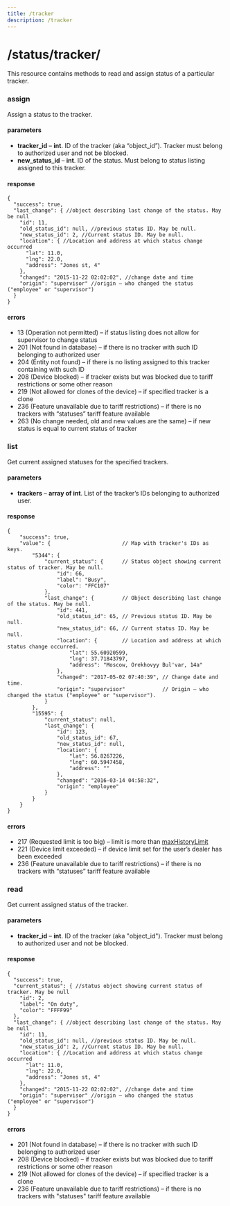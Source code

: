 ```yaml
---
title: /tracker
description: /tracker
---
```


# /status/tracker/
This resource contains methods to read and assign status of a particular tracker.

### assign
Assign a status to the tracker.

#### parameters
* **tracker_id** – **int**. ID of the tracker (aka “object_id”). Tracker must belong to authorized user and not be blocked.
* **new_status_id** – **int**. ID of the status. Must belong to status listing assigned to this tracker.

#### response
```json5
{
  "success": true,
  "last_change": { //object describing last change of the status. May be null
    "id": 11,
    "old_status_id": null, //previous status ID. May be null.
    "new_status_id": 2, //Current status ID. May be null.
    "location": { //Location and address at which status change occurred
      "lat": 11.0,
      "lng": 22.0,
      "address": "Jones st, 4"
    },
    "changed": "2015-11-22 02:02:02", //change date and time
    "origin": "supervisor" //origin – who changed the status ("employee" or "supervisor")
  }
}
```

#### errors
*   13 (Operation not permitted) – if status listing does not allow for supervisor to change status
*   201 (Not found in database) – if there is no tracker with such ID belonging to authorized user
*   204 (Entity not found) – if there is no listing assigned to this tracker containing with such ID
*   208 (Device blocked) – if tracker exists but was blocked due to tariff restrictions or some other reason
*   219 (Not allowed for clones of the device) – if specified tracker is a clone
*   236 (Feature unavailable due to tariff restrictions) – if there is no trackers with “statuses” tariff feature available
*   263 (No change needed, old and new values are the same) – if new status is equal to current status of tracker

### list
Get current assigned statuses for the specified trackers.

#### parameters
* **trackers** – **array of int**. List of the tracker’s IDs belonging to authorized user.

#### response
```json5
{
    "success": true,
    "value": {                       // Map with tracker's IDs as keys.
        "5344": {
            "current_status": {      // Status object showing current status of tracker. May be null.
                "id": 66,
                "label": "Busy",
                "color": "FFC107"
            },
            "last_change": {         // Object describing last change of the status. May be null.
                "id": 441,
                "old_status_id": 65, // Previous status ID. May be null.
                "new_status_id": 66, // Current status ID. May be null.
                "location": {        // Location and address at which status change occurred.
                    "lat": 55.60920599,
                    "lng": 37.71843797,
                    "address": "Moscow, Orekhovyy Bul'var, 14a"
                },
                "changed": "2017-05-02 07:40:39", // Change date and time.
                "origin": "supervisor"            // Origin – who changed the status ("employee" or "supervisor").
            }
        },
        "15595": {
            "current_status": null,
            "last_change": {
                "id": 123,
                "old_status_id": 67,
                "new_status_id": null,
                "location": {
                    "lat": 56.8267226,
                    "lng": 60.5947458,
                    "address": ""
                },
                "changed": "2016-03-14 04:58:32",
                "origin": "employee"
            }
        }
    }
}
```

#### errors
*   217 (Requested limit is too big) – limit is more than [maxHistoryLimit](../../../getting-started.md#constants)
*   221 (Device limit exceeded) – if device limit set for the user’s dealer has been exceeded
*   236 (Feature unavailable due to tariff restrictions) – if there is no trackers with “statuses” tariff feature available

### read

Get current assigned status of the tracker.

#### parameters
* **tracker_id** – **int**. ID of the tracker (aka "object_id"). Tracker must belong to authorized user and not be blocked.

#### response
```json5
{
  "success": true,
  "current_status": { //status object showing current status of tracker. May be null
    "id": 2,
    "label": "On duty",
    "color": "FFFF99"
  },
  "last_change": { //object describing last change of the status. May be null
    "id": 11,
    "old_status_id": null, //previous status ID. May be null.
    "new_status_id": 2, //Current status ID. May be null.
    "location": { //Location and address at which status change occurred
      "lat": 11.0,
      "lng": 22.0,
      "address": "Jones st, 4"
    },
    "changed": "2015-11-22 02:02:02", //change date and time
    "origin": "supervisor" //origin – who changed the status ("employee" or "supervisor")
  }
}
```

#### errors
*   201 (Not found in database) – if there is no tracker with such ID belonging to authorized user
*   208 (Device blocked) – if tracker exists but was blocked due to tariff restrictions or some other reason
*   219 (Not allowed for clones of the device) – if specified tracker is a clone
*   236 (Feature unavailable due to tariff restrictions) – if there is no trackers with "statuses" tariff feature available
